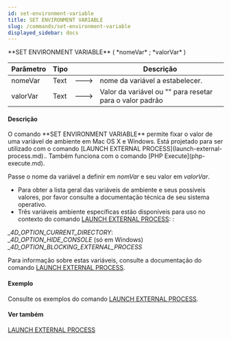 ```yaml
---
id: set-environment-variable
title: SET ENVIRONMENT VARIABLE
slug: /commands/set-environment-variable
displayed_sidebar: docs
---
```


<!--REF #_command_.SET ENVIRONMENT VARIABLE.Syntax-->**SET ENVIRONMENT VARIABLE** ( *nomeVar* ; *valorVar* )<!-- END REF-->
<!--REF #_command_.SET ENVIRONMENT VARIABLE.Params-->
| Parâmetro | Tipo |  | Descrição |
| --- | --- | --- | --- |
| nomeVar | Text | &#x1F852; | nome da variável a estabelecer. |
| valorVar | Text | &#x1F852; | Valor da variável ou "" para resetar para o valor padrão |

<!-- END REF-->

#### Descrição 

<!--REF #_command_.SET ENVIRONMENT VARIABLE.Summary-->O comando **SET ENVIRONMENT VARIABLE** permite fixar o valor de uma variável de ambiente em Mac OS X e Windows.<!-- END REF--> Está projetado para ser utilizado com o comando [LAUNCH EXTERNAL PROCESS](launch-external-process.md).. Também funciona com o comando [PHP Execute](php-execute.md).  
  
Passe o nome da variável a definir em *nomVar* e seu valor em *valorVar*.

* Para obter a lista geral das variáveis de ambiente e seus possíveis valores, por favor consulte a documentação técnica de seu sistema operativo.
* Três variáveis ambiente específicas estão disponíveis para uso no contexto do comando [LAUNCH EXTERNAL PROCESS](launch-external-process.md): :

*\_4D\_OPTION\_CURRENT\_DIRECTORY*:   
*\_4D\_OPTION\_HIDE\_CONSOLE* (só em Windows)  
*\_4D\_OPTION\_BLOCKING\_EXTERNAL\_PROCESS*  
  
Para informação sobre estas variáveis, consulte a documentação do comando [LAUNCH EXTERNAL PROCESS](launch-external-process.md).

#### Exemplo 

Consulte os exemplos do comando [LAUNCH EXTERNAL PROCESS](launch-external-process.md "LAUNCH EXTERNAL PROCESS").

#### Ver também 

[LAUNCH EXTERNAL PROCESS](launch-external-process.md)  